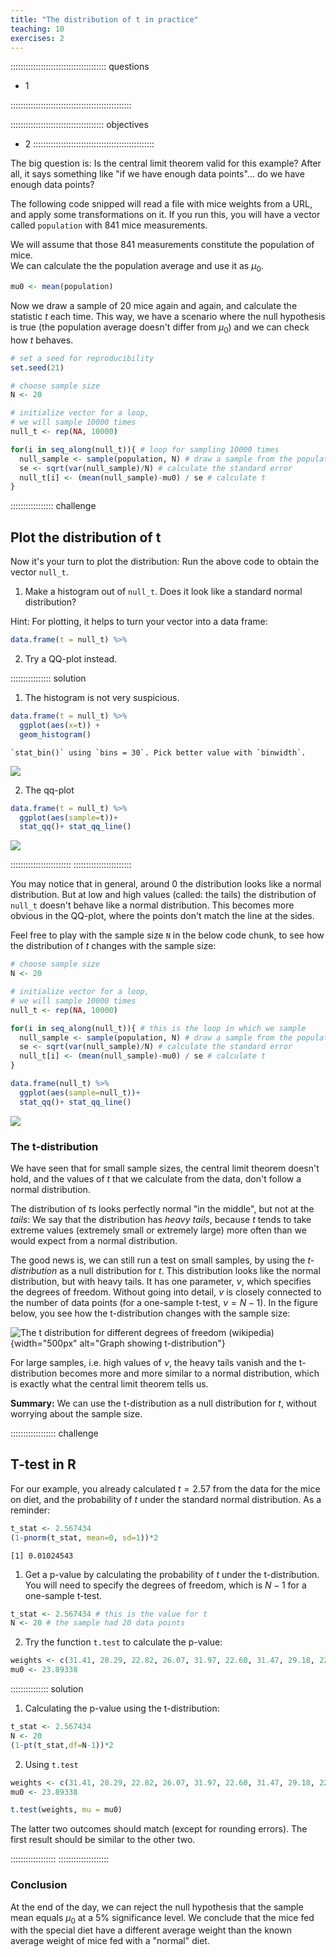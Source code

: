 ```yaml
---
title: "The distribution of t in practice"
teaching: 10
exercises: 2
---
```


:::::::::::::::::::::::::::::::::::::: questions 

- 1

::::::::::::::::::::::::::::::::::::::::::::::::

::::::::::::::::::::::::::::::::::::: objectives

- 2
::::::::::::::::::::::::::::::::::::::::::::::::






The big question is: Is the central limit theorem valid for this example? After all, it says something like "if we have enough data points"... do we have enough data points?  


The following code snipped will read a file with mice weights from a URL, and apply some transformations on it. If you run this, you will have a vector called `population` with 841 mice measurements.




We will assume that those 841 measurements constitute the population of mice.  
We can calculate the the population average and use it as $\mu_0$.  

```r
mu0 <- mean(population)
```


Now we draw a sample of 20 mice again and again, and calculate the statistic $t$ each time. 
This way, we have a scenario where the null hypothesis is true (the population average doesn't differ from $\mu_0$) and we can check how $t$ behaves.


```r
# set a seed for reproducibility
set.seed(21)

# choose sample size
N <- 20

# initialize vector for a loop,
# we will sample 10000 times
null_t <- rep(NA, 10000)

for(i in seq_along(null_t)){ # loop for sampling 10000 times
  null_sample <- sample(population, N) # draw a sample from the population
  se <- sqrt(var(null_sample)/N) # calculate the standard error
  null_t[i] <- (mean(null_sample)-mu0) / se # calculate t
}
```


::::::::::::::::: challenge

## Plot the distribution of t

Now it's your turn to plot the distribution:
Run the above code to obtain the vector `null_t`. 


1. Make a histogram out of `null_t`. Does it look like a standard normal distribution?

Hint: For plotting, it helps to turn your vector into a data frame:

```r
data.frame(t = null_t) %>% 
```

2. Try a QQ-plot instead.



:::::::::::::::: solution

1. The histogram is not very suspicious.

```r
data.frame(t = null_t) %>% 
  ggplot(aes(x=t)) +
  geom_histogram()
```

```{.output}
`stat_bin()` using `bins = 30`. Pick better value with `binwidth`.
```

<img src="fig/07-t-practice-rendered-histogram-t-null-solution-1.png" style="display: block; margin: auto;" />

2. The qq-plot

```r
data.frame(t = null_t) %>% 
  ggplot(aes(sample=t))+
  stat_qq()+ stat_qq_line()
```

<img src="fig/07-t-practice-rendered-qq-t-null-solution-1.png" style="display: block; margin: auto;" />

::::::::::::::::::::::::
:::::::::::::::::::::::


You may notice that in general, around 0 the distribution looks like a normal distribution. But at low and high values (called: the tails) the distribution of `null_t` doesn't behave like a normal distribution. This becomes more obvious in the QQ-plot, where the points don't match the line at the sides.  

Feel free to play with the sample size `N` in the below code chunk, to see how the distribution of $t$ changes with the sample size:  


```r
# choose sample size
N <- 20

# initialize vector for a loop,
# we will sample 10000 times
null_t <- rep(NA, 10000)

for(i in seq_along(null_t)){ # this is the loop in which we sample
  null_sample <- sample(population, N) # draw a sample from the population
  se <- sqrt(var(null_sample)/N) # calculate the standard error
  null_t[i] <- (mean(null_sample)-mu0) / se # calculate t
}

data.frame(null_t) %>% 
  ggplot(aes(sample=null_t))+
  stat_qq()+ stat_qq_line()
```

<img src="fig/07-t-practice-rendered-change-N-1.png" style="display: block; margin: auto;" />


### The t-distribution

We have seen that for small sample sizes, the central limit theorem doesn't hold, and the values of $t$ that we calculate from the data, don't follow a normal distribution.  

The distribution of $t$s looks perfectly normal "in the middle", but not at the *tails*: We say that the distribution has *heavy tails*, because $t$ tends to take extreme values (extremely small or extremely large) more often than we would expect from a normal distribution.  

The good news is, we can still run a test on small samples, by using the *$t$-distribution* as a null distribution for $t$. This distribution looks like the normal distribution, but with heavy tails. It has one parameter, $\nu$, which specifies the degrees of freedom. Without going into detail, $\nu$ is closely connected to the number of data points (for a one-sample t-test, $\nu=N-1$). In the figure below, you see how the t-distribution changes with the sample size:


![The t distribution for different degrees of freedom (wikipedia)](fig/Student_t_pdf.svg){width="500px" alt="Graph showing t-distribution"}


For large samples, i.e. high values of $\nu$, the heavy tails vanish and the t-distribution becomes more and more similar to a normal distribution, which is exactly what the central limit theorem tells us. 

**Summary:** We can use the t-distribution as a null distribution for $t$, without worrying about the sample size.  



:::::::::::::::::: challenge

## T-test in R

For our example, you already calculated $t=2.57$ from the data for the mice on diet, and the probability of $t$ under the standard normal distribution. 
As a reminder:

```r
t_stat <- 2.567434
(1-pnorm(t_stat, mean=0, sd=1))*2
```

```{.output}
[1] 0.01024543
```


1. Get a p-value by calculating the probability of $t$ under the t-distribution. You will need to specify the degrees of freedom, which is $N-1$ for a one-sample t-test.


```r
t_stat <- 2.567434 # this is the value for t
N <- 20 # the sample had 20 data points
```


2. Try the function `t.test` to calculate the p-value:


```r
weights <- c(31.41, 28.29, 22.82, 26.07, 31.97, 22.60, 31.47, 29.18, 22.98, 23.26, 23.48, 20.88, 28.44, 30.34, 23.14, 22.80, 24.47, 39.73, 25.71, 22.74)
mu0 <- 23.89338
```

::::::::::::::: solution

1. Calculating the p-value using the t-distribution:

```r
t_stat <- 2.567434
N <- 20
(1-pt(t_stat,df=N-1))*2
```

2. Using `t.test`

```r
weights <- c(31.41, 28.29, 22.82, 26.07, 31.97, 22.60, 31.47, 29.18, 22.98, 23.26, 23.48, 20.88, 28.44, 30.34, 23.14, 22.80, 24.47, 39.73, 25.71, 22.74)
mu0 <- 23.89338

t.test(weights, mu = mu0)
```


The latter two outcomes should match (except for rounding errors). The first result should be similar to the other two. 

::::::::::::::::::
::::::::::::::::::::


 

### Conclusion

At the end of the day, we can reject the null hypothesis that the sample mean equals $\mu_0$ at a 5% significance level. We conclude that the mice fed with the special diet have a different average weight than the known average weight of mice fed with a "normal" diet.  
